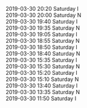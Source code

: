 2019-03-30 20:20 Saturday  I  
2019-03-30 20:00 Saturday  N  
2019-03-30 19:40 Saturday  I  
2019-03-30 19:35 Saturday  N  
2019-03-30 19:05 Saturday  I  
2019-03-30 18:55 Saturday  N  
2019-03-30 18:50 Saturday  I  
2019-03-30 18:40 Saturday  N  
2019-03-30 15:35 Saturday  I  
2019-03-30 15:30 Saturday  N  
2019-03-30 15:20 Saturday  I  
2019-03-30 15:10 Saturday  N  
2019-03-30 13:40 Saturday  I  
2019-03-30 13:35 Saturday  N  
2019-03-30 11:50 Saturday  I  
